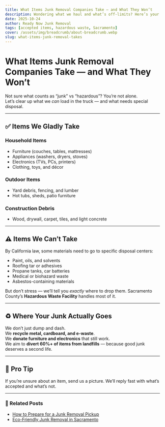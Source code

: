 ```yaml
---
title: What Items Junk Removal Companies Take — and What They Won’t
description: Wondering what we haul and what’s off-limits? Here’s your full guide to accepted items and hazardous waste rules in Sacramento.
date: 2025-10-24
author: Ready Now Junk Removal
tags: [accepted items, hazardous waste, Sacramento]
cover: /assets/img/breadcrumb/about-breadcrumb.webp
slug: what-items-junk-removal-takes
---
```


# What Items Junk Removal Companies Take — and What They Won’t

Not sure what counts as “junk” vs “hazardous”? You’re not alone.  
Let’s clear up what we *can* load in the truck — and what needs special disposal.

---

## ✅ Items We Gladly Take

### Household Items
- Furniture (couches, tables, mattresses)
- Appliances (washers, dryers, stoves)
- Electronics (TVs, PCs, printers)
- Clothing, toys, and décor

### Outdoor Items
- Yard debris, fencing, and lumber
- Hot tubs, sheds, patio furniture

### Construction Debris
- Wood, drywall, carpet, tiles, and light concrete

---

## ⚠️ Items We Can’t Take
By California law, some materials need to go to specific disposal centers:

- Paint, oils, and solvents  
- Roofing tar or adhesives  
- Propane tanks, car batteries  
- Medical or biohazard waste  
- Asbestos-containing materials

But don’t stress — we’ll tell you *exactly* where to drop them. Sacramento County’s **Hazardous Waste Facility** handles most of it.

---

## ♻️ Where Your Junk Actually Goes

We don’t just dump and dash.  
We **recycle metal, cardboard, and e-waste**.  
We **donate furniture and electronics** that still work.  
We aim to **divert 60%+ of items from landfills** — because good junk deserves a second life.

---

## 🧠 Pro Tip

If you’re unsure about an item, send us a picture. We’ll reply fast with what’s accepted and what’s not.

---

### 🔗 Related Posts
- [How to Prepare for a Junk Removal Pickup](/blog/prepare-for-junk-removal-pickup/)
- [Eco-Friendly Junk Removal in Sacramento](/blog/eco-friendly-junk-removal-sacramento/)
